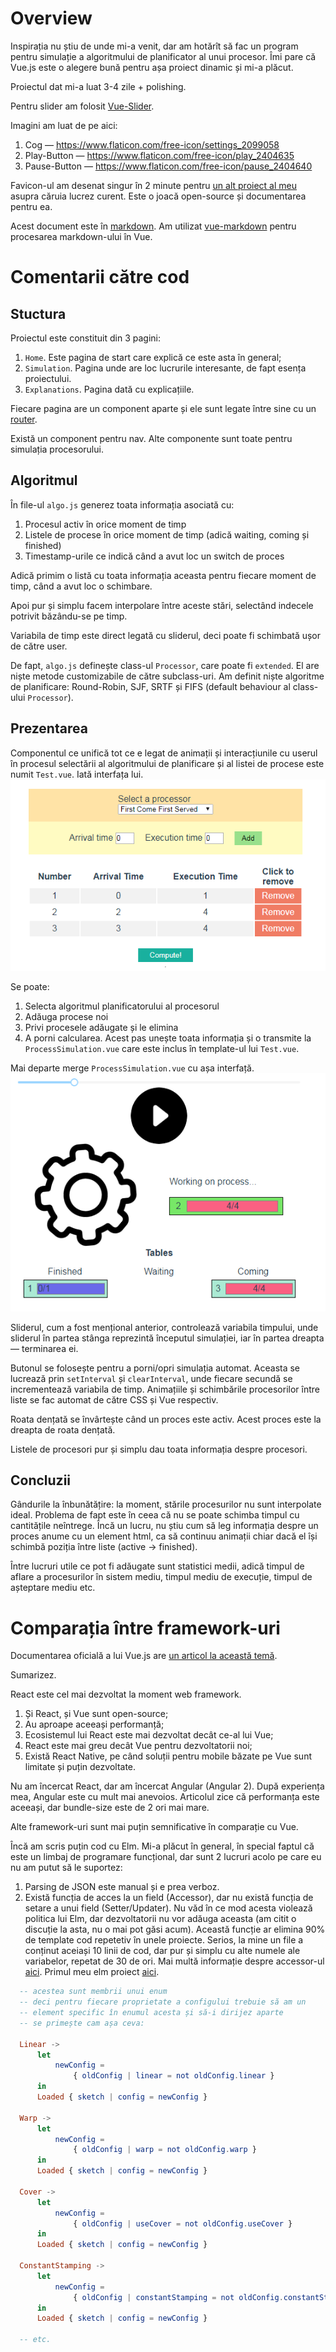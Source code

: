 
# Overview
Inspirația nu știu de unde mi-a venit, dar am hotărît să fac un program pentru simulație a algoritmului de planificator al unui procesor. Îmi pare că Vue.js este o alegere bună pentru așa proiect dinamic și mi-a plăcut.

Proiectul dat mi-a luat 3-4 zile + polishing.

Pentru slider am folosit [Vue-Slider](https://www.npmjs.com/package/vue-slider-component).

Imagini am luat de pe aici:
1. Cog — https://www.flaticon.com/free-icon/settings_2099058
2. Play-Button — https://www.flaticon.com/free-icon/play_2404635
3. Pause-Button — https://www.flaticon.com/free-icon/pause_2404640

Favicon-ul am desenat singur în 2 minute pentru [un alt proiect al meu](https://antonc9018.github.io/Dungeon-Hopper-Docs/) asupra căruia lucrez curent. Este o joacă open-source și documentarea pentru ea.

Acest document este în [markdown](https://www.wikiwand.com/en/Markdown). Am utilizat [vue-markdown](https://www.npmjs.com/package/vue-markdown) pentru procesarea markdown-ului în Vue.


# Comentarii către cod

## Stuctura
Proiectul este constituit din 3 pagini:

1. `Home`. Este pagina de start care explică ce este asta în general;
2. `Simulation`. Pagina unde are loc lucrurile interesante, de fapt esența proiectului.
3. `Explanations`. Pagina dată cu explicațiile.

Fiecare pagina are un component aparte și ele sunt legate între sine cu un [router](https://router.vuejs.org/).

Există un component pentru nav. Alte componente sunt toate pentru simulația procesorului.

## Algoritmul

În file-ul `algo.js` generez toata informația asociată cu:
1. Procesul activ în orice moment de timp
2. Listele de procese în orice moment de timp (adică waiting, coming și finished)
3. Timestamp-urile ce indică când a avut loc un switch de proces

Adică primim o listă cu toata informația aceasta pentru fiecare moment de timp, când a avut loc o schimbare.

Apoi pur și simplu facem interpolare între aceste stări, selectând indecele potrivit băzându-se pe timp.

Variabila de timp este direct legată cu sliderul, deci poate fi schimbată ușor de către user.

De fapt, `algo.js` definește class-ul `Processor`, care poate fi `extended`. El are niște metode customizabile de către subclass-uri. Am definit niște algoritme de planificare: Round-Robin, SJF, SRTF și FIFS (default behaviour al class-ului `Processor`).

## Prezentarea

Componentul ce unifică tot ce e legat de animații și interacțiunile cu userul în procesul selectării al algoritmului de planificare și al listei de procese este numit `Test.vue`. Iată interfața lui. ![Test image](./test.png) 

Se poate:
1. Selecta algoritmul planificatorului al procesorul
2. Adăuga procese noi
3. Privi procesele adăugate și le elimina
4. A porni calcularea. Acest pas unește toata informația și o transmite la `ProcessSimulation.vue` care este inclus în template-ul lui `Test.vue`.

Mai departe merge `ProcessSimulation.vue` cu așa interfață. ![Simulation](./simulation.png)

Sliderul, cum a fost mențional anterior, controlează variabila timpului, unde sliderul în partea stânga reprezintă începutul simulației, iar în partea dreapta — terminarea ei. 

Butonul se folosește pentru a porni/opri simulația automat. Aceasta se lucrează prin `setInterval` și `clearInterval`, unde fiecare secundă se incrementează variabila de timp. Animațiile și schimbările procesorilor între liste se fac automat de către CSS și Vue respectiv.

Roata dențată se învârtește când un proces este activ. Acest proces este la dreapta de roata dențată.

Listele de procesori pur și simplu dau toata informația despre procesori. 

## Concluzii

Gândurile la înbunătățire: la moment, stările procesurilor nu sunt interpolate ideal. Problema de fapt este în ceea că nu se poate schimba timpul cu cantitățile neîntrege. Încă un lucru, nu știu cum să leg informația despre un proces anume cu un element html, ca să continuu animații chiar dacă el își schimbă poziția între liste (active -> finished).

Între lucruri utile ce pot fi adăugate sunt statistici medii, adică timpul de aflare a procesurilor în sistem mediu, timpul mediu de execuție, timpul de așteptare mediu etc.

# Comparația între framework-uri

Documentarea oficială a lui Vue.js are [un articol la această temă](https://vuejs.org/v2/guide/comparison.html).

Sumarizez.

React este cel mai dezvoltat la moment web framework. 
1. Și React, și Vue sunt open-source;
2. Au aproape aceeași performanță;
3. Ecosistemul lui React este mai dezvoltat decât ce-al lui Vue;
4. React este mai greu decât Vue pentru dezvoltatorii noi;
5. Există React Native, pe când soluții pentru mobile băzate pe Vue sunt limitate și puțin dezvoltate.

Nu am încercat React, dar am încercat Angular (Angular 2). După experiența mea, Angular este cu mult mai anevoios. Articolul zice că performanța este aceeași, dar bundle-size este de 2 ori mai mare.

Alte framework-uri sunt mai puțin semnificative în comparație cu Vue.

Încă am scris puțin cod cu Elm. Mi-a plăcut în general, în special faptul că este un limbaj de programare funcțional, dar sunt 2 lucruri acolo pe care eu nu am putut să le suportez:
1. Parsing de JSON este manual și e prea verboz.
2. Există funcția de acces la un field (Accessor), dar nu există funcția de setare a unui field (Setter/Updater). Nu văd în ce mod acesta violează politica lui Elm, dar dezvoltatorii nu vor adăuga aceasta (am citit o discuție la asta, nu o mai pot găsi acum). Această funcție ar elimina 90% de template cod repetetiv în unele proiecte. Serios, la mine un file a conținut aceiași 10 linii de cod, dar pur și simplu cu alte numele ale variabelor, repetat de 30 de ori. Mai multă informație despre accessor-ul [aici](https://elm-lang.org/docs/records). Primul meu elm proiect [aici](https://github.com/AntonC9018/Elm-schedule).

```elm
  -- acestea sunt membrii unui enum
  -- deci pentru fiecare proprietate a configului trebuie să am un
  -- element specific în enumul acesta și să-i dirijez aparte
  -- se primește cam așa ceva:

  Linear -> 
      let
          newConfig =
              { oldConfig | linear = not oldConfig.linear }
      in
      Loaded { sketch | config = newConfig }

  Warp ->
      let
          newConfig =
              { oldConfig | warp = not oldConfig.warp }
      in
      Loaded { sketch | config = newConfig }

  Cover ->
      let
          newConfig =
              { oldConfig | useCover = not oldConfig.useCover }
      in
      Loaded { sketch | config = newConfig }

  ConstantStamping ->
      let
          newConfig =
              { oldConfig | constantStamping = not oldConfig.constantStamping }
      in
      Loaded { sketch | config = newConfig }

  -- etc.
```